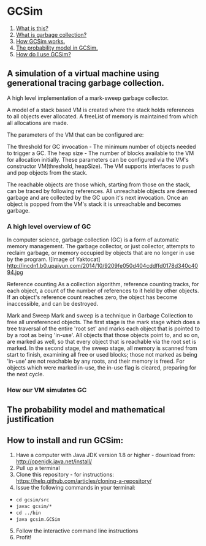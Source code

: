 # GCSim

1. [What is this?](https://github.com/orenwf/gcsim/blob/master/README.md#a-simulation-of-a-virtual-machine-using-generational-tracing-garbage-collection)
2. [What is garbage collection?](https://github.com/orenwf/gcsim/blob/master/README.md#a-high-level-overview-of-gc)
3. [How GCSim works.](https://github.com/orenwf/gcsim/blob/master/README.md#how-our-vm-simulates-gc)
4. [The probability model in GCSim.](https://github.com/orenwf/gcsim/blob/master/README.md#the-probability-model-and-mathematical-justification)
5. [How do I use GCSim?](https://github.com/orenwf/gcsim/blob/master/README.md#how-to-install-and-run-gcsim)

## A simulation of a virtual machine using generational tracing garbage collection.
A high level implementation of a mark-sweep garbage collector.

A model of a stack based VM is created where the stack holds references to all objects ever allocated. A freeList of memory is maintained from which all allocations are made.

The parameters of the VM that can be configured are:

The threshold for GC invocation - The minimum number of objects needed to trigger a GC.
The heap size - The number of blocks available to the VM for allocation initially.
These parameters can be configured via the VM's constructor VM(threshold, heapSize). The VM supports interfaces to push and pop objects from the stack.

The reachable objects are those which, starting from those on the stack, can be traced by following references. All unreachable objects are deemed garbage and are collected by the GC upon it's next invocation. Once an object is popped from the VM's stack it is unreachable and becomes garbage.

### A high level overview of GC
In computer science, garbage collection (GC) is a form of automatic memory management. The garbage collector, or just collector, attempts to reclaim garbage, or memory occupied by objects that are no longer in use by the program.
![Image of Yaktocat] http://incdn1.b0.upaiyun.com/2014/10/9209fe050d404cddffd0178d340c4094.jpg

Reference counting
As a collection algorithm, reference counting tracks, for each object, a count of the number of references to it held by other objects. If an object's reference count reaches zero, the object has become inaccessible, and can be destroyed.

Mark and Sweep 
Mark and sweep is a technique in Garbage Collection to free all unreferenced objects.
The first stage is the mark stage which does a tree traversal of the entire 'root set' and marks each object that is pointed to by a root as being 'in-use'. All objects that those objects point to, and so on, are marked as well, so that every object that is reachable via the root set is marked.
In the second stage, the sweep stage, all memory is scanned from start to finish, examining all free or used blocks; those not marked as being 'in-use' are not reachable by any roots, and their memory is freed. For objects which were marked in-use, the in-use flag is cleared, preparing for the next cycle.

### How our VM simulates GC

## The probability model and mathematical justification

## How to install and run GCSim:
1. Have a computer with Java JDK version 1.8 or higher - download from: http://openjdk.java.net/install/
2. Pull up a terminal 
3. Clone this repository - for instructions: https://help.github.com/articles/cloning-a-repository/
4. Issue the following commands in your terminal:
* `cd gcsim/src`
* `javac gcsim/*`
* `cd ../bin`
* `java gcsim.GCSim`
5. Follow the interactive command line instructions
6. Profit!
